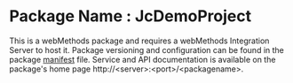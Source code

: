 # Package Name : JcDemoProject
This is a webMethods package and requires a webMethods Integration Server to host it. Package versioning and configuration can be found in the package [manifest](./JcDemoProject/manifest.v3) file. Service and API documentation is available on the package's home page http://&lt;server&gt;:&lt;port&gt;/&lt;packagename>.